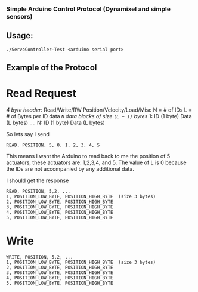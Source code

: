 ### Simple Arduino Control Protocol (Dynamixel and simple sensors)
## Usage:
    ./ServoController-Test <arduino serial port> 
## Example of the Protocol

# Read Request

 *4 byte header:*
    Read/Write/RW
    Position/Velocity/Load/Misc
    N = # of IDs
    L = # of Bytes per ID data
*`N` data blocks of size `(L + 1)` bytes*
    1:
      ID (1 byte)
      Data (L bytes)
....
    N:
      ID (1 byte)
      Data (L bytes)


  So lets say I send

    READ, POSITION, 5, 0, 1, 2, 3, 4, 5

  This means I want the Arduino to read back to me the position of 5 actuators, these actuators are: 1,2,3,4, and 5.  The value of L is 0 because the IDs are not accompanied by any additional data.

  I should get the response

    READ, POSITION, 5,2, ...
    1, POSITION_LOW_BYTE, POSITION_HIGH_BYTE  (size 3 bytes)
    2, POSITION_LOW_BYTE, POSITION_HIGH_BYTE
    3, POSITION_LOW_BYTE, POSITION_HIGH_BYTE
    4, POSITION_LOW_BYTE, POSITION_HIGH_BYTE
    5, POSITION_LOW_BYTE, POSITION_HIGH_BYTE

# Write

    WRITE, POSITION, 5,2, ...
    1, POSITION_LOW_BYTE, POSITION_HIGH_BYTE  (size 3 bytes)
    2, POSITION_LOW_BYTE, POSITION_HIGH_BYTE
    3, POSITION_LOW_BYTE, POSITION_HIGH_BYTE
    4, POSITION_LOW_BYTE, POSITION_HIGH_BYTE
    5, POSITION_LOW_BYTE, POSITION_HIGH_BYTE
